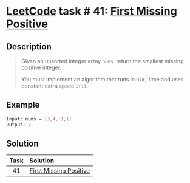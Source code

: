 # [LeetCode][leetcode] task # 41: [First Missing Positive][task]

Description
-----------

> Given an unsorted integer array `nums`,
> return the smallest missing positive integer.
> 
> You must implement an algorithm that runs in `O(n)` time
> and uses constant extra space `O(1)`.

Example
-------

```sh
Input: nums = [3,4,-1,1]
Output: 2
```

Solution
--------

| Task | Solution                           |
|:----:|:-----------------------------------|
|  41  | [First Missing Positive][solution] |


[leetcode]: <http://leetcode.com/>
[task]: <https://leetcode.com/problems/first-missing-positive/>
[solution]: <https://github.com/wellaxis/praxis-leetcode/blob/main/src/main/java/com/witalis/praxis/leetcode/task/h1/p41/option/Practice.java>

